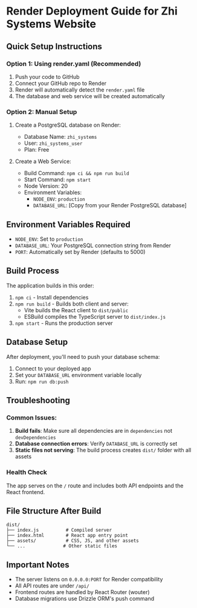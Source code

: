 # Render Deployment Guide for Zhi Systems Website

## Quick Setup Instructions

### Option 1: Using render.yaml (Recommended)
1. Push your code to GitHub
2. Connect your GitHub repo to Render
3. Render will automatically detect the `render.yaml` file
4. The database and web service will be created automatically

### Option 2: Manual Setup
1. Create a PostgreSQL database on Render:
   - Database Name: `zhi_systems`
   - User: `zhi_systems_user`
   - Plan: Free

2. Create a Web Service:
   - Build Command: `npm ci && npm run build`
   - Start Command: `npm start`
   - Node Version: 20
   - Environment Variables:
     - `NODE_ENV`: `production`
     - `DATABASE_URL`: [Copy from your Render PostgreSQL database]

## Environment Variables Required

- `NODE_ENV`: Set to `production`
- `DATABASE_URL`: Your PostgreSQL connection string from Render
- `PORT`: Automatically set by Render (defaults to 5000)

## Build Process

The application builds in this order:
1. `npm ci` - Install dependencies
2. `npm run build` - Builds both client and server:
   - Vite builds the React client to `dist/public`
   - ESBuild compiles the TypeScript server to `dist/index.js`
3. `npm start` - Runs the production server

## Database Setup

After deployment, you'll need to push your database schema:
1. Connect to your deployed app
2. Set your `DATABASE_URL` environment variable locally
3. Run: `npm run db:push`

## Troubleshooting

### Common Issues:
1. **Build fails**: Make sure all dependencies are in `dependencies` not `devDependencies`
2. **Database connection errors**: Verify `DATABASE_URL` is correctly set
3. **Static files not serving**: The build process creates `dist/` folder with all assets

### Health Check
The app serves on the `/` route and includes both API endpoints and the React frontend.

## File Structure After Build
```
dist/
├── index.js          # Compiled server
├── index.html        # React app entry point
├── assets/           # CSS, JS, and other assets
└── ...              # Other static files
```

## Important Notes
- The server listens on `0.0.0.0:PORT` for Render compatibility
- All API routes are under `/api/`
- Frontend routes are handled by React Router (wouter)
- Database migrations use Drizzle ORM's push command